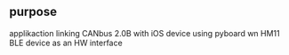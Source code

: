 ## purpose
applikaction linking CANbus 2.0B with iOS device using pyboard wn HM11 BLE device as an HW interface